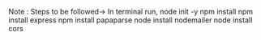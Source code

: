 Note :
Steps to be followed->
In terminal run,
   node init -y
   npm install
   npm install express
   npm install papaparse
   node install nodemailer
   node install cors
